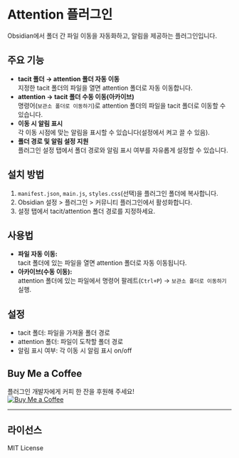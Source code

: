 # Attention 플러그인

Obsidian에서 폴더 간 파일 이동을 자동화하고, 알림을 제공하는 플러그인입니다.

## 주요 기능

- **tacit 폴더 → attention 폴더 자동 이동**  
  지정한 tacit 폴더의 파일을 열면 attention 폴더로 자동 이동합니다.
- **attention → tacit 폴더 수동 이동(아카이브)**  
  명령어(`보관소 폴더로 이동하기`)로 attention 폴더의 파일을 tacit 폴더로 이동할 수 있습니다.
- **이동 시 알림 표시**  
  각 이동 시점에 맞는 알림을 표시할 수 있습니다(설정에서 켜고 끌 수 있음).
- **폴더 경로 및 알림 설정 지원**  
  플러그인 설정 탭에서 폴더 경로와 알림 표시 여부를 자유롭게 설정할 수 있습니다.

## 설치 방법

1. `manifest.json`, `main.js`, `styles.css`(선택)을 플러그인 폴더에 복사합니다.
2. Obsidian 설정 > 플러그인 > 커뮤니티 플러그인에서 활성화합니다.
3. 설정 탭에서 tacit/attention 폴더 경로를 지정하세요.

## 사용법

- **파일 자동 이동:**  
  tacit 폴더에 있는 파일을 열면 attention 폴더로 자동 이동됩니다.
- **아카이브(수동 이동):**  
  attention 폴더에 있는 파일에서 명령어 팔레트(`Ctrl+P`) → `보관소 폴더로 이동하기` 실행.

## 설정

- tacit 폴더: 파일을 가져올 폴더 경로
- attention 폴더: 파일이 도착할 폴더 경로
- 알림 표시 여부: 각 이동 시 알림 표시 on/off

## Buy Me a Coffee

플러그인 개발자에게 커피 한 잔을 후원해 주세요!  
[![Buy Me a Coffee](https://cdn.buymeacoffee.com/buttons/v2/default-yellow.png)](https://buymeacoffee.com/dosakkhayo)

---

## 라이선스

MIT License
